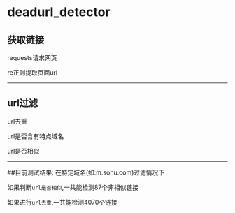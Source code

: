 # deadurl_detector

## 获取链接
requests请求网页

re正则提取页面url

---

## url过滤
url去重

url是否含有特点域名

url是否相似

--- 

##目前测试结果:
在特定域名(如:m.sohu.com)过滤情况下

如果判断`url是否相似`,一共能检测87个非相似链接

如果进行`url去重`,一共能检测4070个链接

